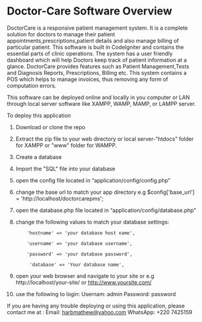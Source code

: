# Doctor-Care Software Overview

DoctorCare is a responsive patient management system.
It is a complete solution for doctors to manage their patient appointments,prescriptions,patient details and also manage billing of particular patient. 
This software is built in CodeIgniter and contains the essential parts of clinic operations.
The system has a user friendly dashboard which will help Doctors keep track of patient information at a glance. 
DoctorCare provides features such as Patient Management,Tests and Diagnosis Reports, Prescriptions, Billing etc.
This system contains a POS which helps to manage invoices, thus removing any form of computation errors.

This software can be deployed online and locally in you computer or LAN through local server software like XAMPP, WAMP, MAMP, or LAMPP server.

To deploy this application

1.	Download or clone the repo 
2.	Extract the zip file to your web directory or local server-"htdocs" folder for XAMPP or "www" folder for WAMPP.
3.	Create a database 
4.	Import the "SQL" file into your database
5.	open the config file located in “application/config/config.php”
6.	change the base url to match your app directory e.g    $config['base_url'] = 'http://localhost/doctorcarepms';
7.	open the database.php file located in “application/config/database.php”
8.	change the following values to match your database settings:

            'hostname' => 'your database host name',

            'username' => 'your database username',

            'password' => 'your database password',

             'database' => 'Your database name',
             
9.	open your web browser and navigate to your site or e.g http://localhost/your-site/ or
        http://www.yoursite.com/

10.	use the following to login:
        Usernam:  admin
        Password: password

If you are having any trouble deploying or using this application, please contact me at :
       Email:    harbmathew@yahoo.com
       WhatsApp: +220 7425159
                                    
